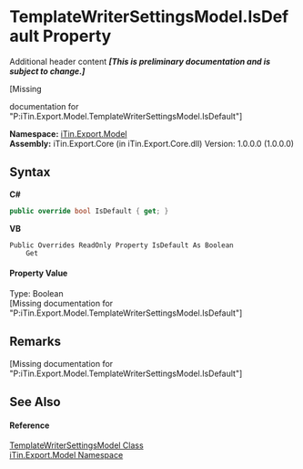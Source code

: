 # TemplateWriterSettingsModel.IsDefault Property 
Additional header content _**\[This is preliminary documentation and is subject to change.\]**_

\[Missing <summary> documentation for "P:iTin.Export.Model.TemplateWriterSettingsModel.IsDefault"\]

**Namespace:**&nbsp;<a href="ef57ffcc-e95e-b212-5a46-9aa6f5a3511f">iTin.Export.Model</a><br />**Assembly:**&nbsp;iTin.Export.Core (in iTin.Export.Core.dll) Version: 1.0.0.0 (1.0.0.0)

## Syntax

**C#**<br />
``` C#
public override bool IsDefault { get; }
```

**VB**<br />
``` VB
Public Overrides ReadOnly Property IsDefault As Boolean
	Get
```


#### Property Value
Type: Boolean<br />\[Missing <value> documentation for "P:iTin.Export.Model.TemplateWriterSettingsModel.IsDefault"\]

## Remarks
\[Missing <remarks> documentation for "P:iTin.Export.Model.TemplateWriterSettingsModel.IsDefault"\]

## See Also


#### Reference
<a href="2b287fb0-ece5-d0b6-bb0a-0d94023fad99">TemplateWriterSettingsModel Class</a><br /><a href="ef57ffcc-e95e-b212-5a46-9aa6f5a3511f">iTin.Export.Model Namespace</a><br />